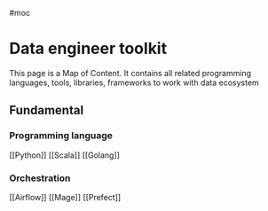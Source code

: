 #moc

# Data engineer toolkit

This page is a Map of Content. It contains all related programming languages, tools, libraries, frameworks to work with data ecosystem 


## Fundamental
### Programming language
[[Python]]
[[Scala]]
[[Golang]]

### Orchestration
[[Airflow]]
[[Mage]]
[[Prefect]]
